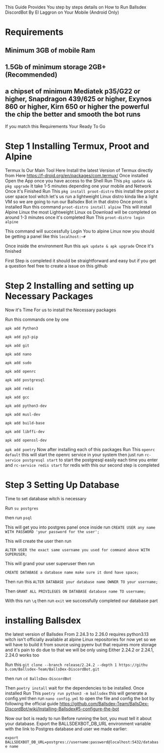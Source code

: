 This Guide Provides You step by steps details on How to Run Ballsdex DiscordBot By El Laggron on Your Mobile (Android Only) 

# Requirements 
## Minimum 3GB of mobile Ram 

## 1.5Gb of minimum storage 2GB+ (Recommended)  

## a chipset of minimum Mediatek p35/G22 or higher, Snapdragon 439/625 or higher, Exynos 860 or higher, Kirn 650 or higher the powerful the chip the better and smooth the bot runs 

If you match this Requirements Your Ready To Go 

# Step 1 Installing Termux, Proot and Alpine

Termux Is Our Main Tool Here Install the latest Version of Termux directly from Here https://f-droid.org/en/packages/com.termux/ 
Once installed Open the App once you have access to the Shell Run This ``pkg update && pkg upgrade`` 
It take 1-5 minutes depending one your mobile and Network Once it's Finished Run This ``pkg install proot-distro``  this install the proot a user space tool witch let's us run a lightweight Linux distro kinda like a light VM so we are going to run our Ballsdex Bot in that distro Once proot is installed Run this command ``proot-distro install alpine`` This will install Alpine Linux the most Lightweight Linux os Download will be completed on around 1-3 minutes once it's completed Run This 
``proot-distro login alpine`` 

This command will successfully Login You to alpine Linux now you should be getting a panel like this ``localhost:~#``  

Once inside the environment Run this ``apk update & apk upgrade`` Once it's finished 

First Step is completed it should be straightforward and easy but if you get a question feel free to create a issue on this github 

# Step 2 Installing and setting up Necessary Packages 

Now it's Time For us to install the Necessary packages

Run this commands one by one 

``apk add Python3`` 

``apk add py3-pip``

``apk add git`` 

``apk add nano`` 

``apk add sudo`` 

``apk add openrc`` 

``apk add postgresql``

``apk add redis``

``apk add gcc``

``apk add python3-dev``

``apk add musl-dev`` 

``apk add build-base``

``apk add libffi-dev``

``apk add openssl-dev``

``apk add poetry``
Now after installing each of this packages Run This ``openrc default`` this will start the openrc service in your system then just run ``rc-service postgresql start`` to start the postgresql easily each time you enter and ``rc-service redis start`` for redis with this our second step is completed  

# Step 3 Setting Up Database 
Time to set database witch is necessary 

Run ``su postgres``

then run ``psql``

This will get you into postgres panel once inside run ``CREATE USER any name WITH PASSWORD 'your password for the user';`` 

This will create the user then run 

``ALTER USER the exact same username you used for command above WITH SUPERUSER;`` 

This will grand your user superuser then run 

``CREATE DATABASE a database name make sure it dond have space;`` 

Then run this 
``ALTER DATABASE your database name OWNER TO your username;`` 

Then
``GRANT ALL PRIVILEGES ON DATABASE database name TO username;``

With this run ``\q`` then run ``exit``  we successfully completed our database part 

# installing Ballsdex
the latest version of Ballsdex From 2.24.3 to 2.26.0 requires python3.13 witch isn't officially available at alpine Linux repositories for now yet so we will have to build it from source using pyenv but that requires more storage and it's pain to do due to that we will be only using Either 2.24.2 or 2.24.1, 2.24.0 works too 

Run this ``git clone --branch release/2.24.2 --depth 1 https://githu
b.com/Ballsdex-Team/BallsDex-DiscordBot.git`` 

then run ``cd BallsDex-DiscordBot`` 

Then ``poetry install`` wait for the dependencies to be installed. 
Once installed Run This ``poetry run python3 -m ballsdex`` this will generate a config.yml then run ``nano config.yml`` to open the file and config the bot by following the official guide https://github.com/Ballsdex-Team/BallsDex-DiscordBot/wiki/Installing-Ballsdex#5-configure-the-bot 

Now our bot is ready to run Before running the bot, you must tell it about your database. Export the BALLSDEXBOT_DB_URL environment variable with the link to Postgres database and user we made earlier:

``export BALLSDEXBOT_DB_URL=postgres://username:password@localhost:5432/database name``

